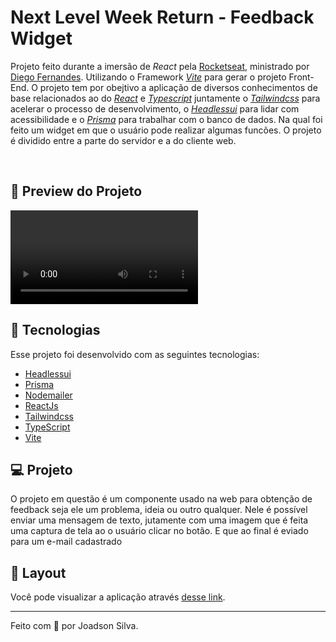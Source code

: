 # Next Level Week Return - Feedback Widget

Projeto feito durante a imersão de _React_ pela [Rocketseat](https://www.rocketseat.com.br/), ministrado por [Diego Fernandes](https://github.com/diego3g). 
Utilizando o Framework [_Vite_](https://vitejs.dev/) para gerar o projeto Front-End. O projeto tem por obejtivo a aplicação de diversos conhecimentos de base relacionados ao
do [_React_](https://reactjs.org/) e [_Typescript_](https://www.typescriptlang.org/docs/handbook/react.html) juntamente o [_Tailwindcss_](https://tailwindcss.com/) 
para acelerar o processo de desenvolvimento, o [_Headlessui_](https://headlessui.com/) para lidar com acessibilidade e 
o [_Prisma_](https://www.prisma.io/) para trabalhar com o banco de dados. Na qual foi feito um widget em que o usuário pode realizar algumas funcões. O projeto é 
dividido entre a parte do servidor e a do cliente web.

<br>

## 🧪 Preview do Projeto
<video align="center" src="https://user-images.githubusercontent.com/38007646/193434581-b4617322-7dd6-4fbf-a29f-001460e05399.mp4" controls="controls" style="max-width: 730px;">
</video>
  
## 🚀 Tecnologias

Esse projeto foi desenvolvido com as seguintes tecnologias:

- [Headlessui](https://headlessui.com/)
- [Prisma](https://www.prisma.io/)
- [Nodemailer](https://nodemailer.com/about/)
- [ReactJs](https://reactjs.org/)
- [Tailwindcss](https://tailwindcss.com/)
- [TypeScript](https://www.typescriptlang.org/docs/handbook/react.html)
- [Vite](https://vitejs.dev/)

## 💻 Projeto

O projeto em questão é um componente usado na web para obtenção de feedback seja ele um problema, ideia ou outro qualquer. 
Nele é possível enviar uma mensagem de texto, jutamente com uma imagem que é feita uma captura de tela ao o usuário clicar no botão. E que ao final é eviado para um e-mail cadastrado

## 🔖 Layout

Você pode visualizar a aplicação através [desse link](https://nextlevelweek-return.vercel.app/).

---

Feito com 💜 por Joadson Silva.

